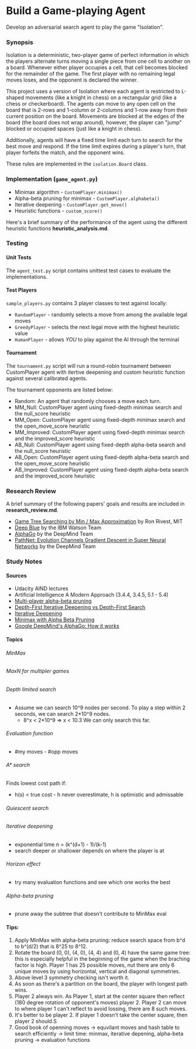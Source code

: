 # Build a Game-playing Agent

Develop an adversarial search agent to play the game "Isolation".  


### Synopsis ###

Isolation is a deterministic, two-player game of perfect information in which the players alternate turns moving a single piece from one cell to another on a board.  Whenever either player occupies a cell, that cell becomes blocked for the remainder of the game.  The first player with no remaining legal moves loses, and the opponent is declared the winner.

This project uses a version of Isolation where each agent is restricted to L-shaped movements (like a knight in chess) on a rectangular grid (like a chess or checkerboard).  The agents can move to any open cell on the board that is 2-rows and 1-column or 2-columns and 1-row away from their current position on the board. Movements are blocked at the edges of the board (the board does not wrap around), however, the player can "jump" blocked or occupied spaces (just like a knight in chess).

Additionally, agents will have a fixed time limit each turn to search for the best move and respond.  If the time limit expires during a player's turn, that player forfeits the match, and the opponent wins.

These rules are implemented in the `isolation.Board` class.


### Implementation (`game_agent.py`) ###

* Minimax algorithm - `CustomPlayer.minimax()`
* Alpha-beta pruning for minimax - `CustomPlayer.alphabeta()`
* Iterative deepening - `CustomPlayer.get_move()`
* Heuristic functions - `custom_score()`

Here's a brief summary of the performance of the agent using the different heuristic functions **heuristic_analysis.md**. 


### Testing ###

#### Unit Tests

The `agent_test.py` script contains unittest test cases to evaluate the implementations.  


#### Test Players

`sample_players.py` contains 3 player classes to test against locally:

- `RandomPlayer` - randomly selects a move from among the available legal moves
- `GreedyPlayer` - selects the next legal move with the highest heuristic value
- `HumanPlayer`  - allows *YOU* to play against the AI through the terminal


#### Tournament

The `tournament.py` script will run a round-robin tournament between CustomPlayer agent with itertive deepening and custom heuristic function against several calibrated agents.

The tournament opponents are listed below: 

- Random: An agent that randomly chooses a move each turn.
- MM_Null: CustomPlayer agent using fixed-depth minimax search and the null_score heuristic
- MM_Open: CustomPlayer agent using fixed-depth minimax search and the open_move_score heuristic
- MM_Improved: CustomPlayer agent using fixed-depth minimax search and the improved_score heuristic
- AB_Null: CustomPlayer agent using fixed-depth alpha-beta search and the null_score heuristic
- AB_Open: CustomPlayer agent using fixed-depth alpha-beta search and the open_move_score heuristic
- AB_Improved: CustomPlayer agent using fixed-depth alpha-beta search and the improved_score heuristic


### Research Review ###

A brief summary of the following papers' goals and results are included in **research_review.md**.

* [Game Tree Searching by Min / Max Approximation](https://people.csail.mit.edu/rivest/pubs/Riv87c.pdf) by Ron Rivest, MIT 
* [Deep Blue](https://pdfs.semanticscholar.org/ad2c/1efffcd7c3b7106e507396bdaa5fe00fa597.pdf) by the IBM Watson Team 
* [AlphaGo](https://storage.googleapis.com/deepmind-media/alphago/AlphaGoNaturePaper.pdf) by the DeepMind Team
* [PathNet: Evolution Channels Gradient Descent in Super Neural Networks](https://arxiv.org/pdf/1701.08734.pdf) by the DeepMind Team


### Study Notes ###

#### Sources

* Udacity AIND lectures   
* Artificial Intelligence A Modern Approach (3.4.4, 3.4.5, 5.1 - 5.4)
* [Multi-player alpha-beta pruning](http://www.cc.gatech.edu/~thad/6601-gradAI-fall2015/Korf_Multi-player-Alpha-beta-Pruning.pdf)
* [Depth-First Iterative Deepening vs Depth-First Search](http://movingai.com/dfid.html)
* [Iterative Deepening](https://www.cs.ubc.ca/~hutter/teaching/cpsc322/2-Search6-final.pdf)
* [Minimax with Alpha Beta Pruning](http://web.cs.ucla.edu/~rosen/161/notes/alphabeta.html)
* [Google DeepMind's AlphaGo: How it works](https://www.tastehit.com/blog/google-deepmind-alphago-how-it-works/)


#### Topics

###### MinMax

###### MaxN for multipler games

###### Depth limited search

* Assume we can search 10^9 nodes per second. To play a step within 2 seconds, we can search 2*10^9 nodes. 
	- 8^x < 2*10^9 => x < 10.3 We can only search this far. 

###### Evaluation function

* #my moves - #opp moves

###### A* search

Finds lowest cost path if:
* h(s) < true cost - h never overestimate, h is optimistic and admissable

###### Quiescent search

###### Iterative deepening

* exponential time n = (k^(d+1) - 1)/(k-1)	
* search deeper or shallower depends on where the player is at 

###### Horizon effect

* try many evaluation functions and see which one works the best

###### Alpha-beta pruning

* prune away the subtree that doesn't contribute to MinMax eval


#### Tips:

1. Apply MinMax with alpha-beta pruning: reduce search space from b^d to b^(d/2) that is 8^25 to 8^12.
2. Rotate the board (0, 0), (4, 0), (4, 4) and (0, 4) have the same game tree: this is especially helpful in the beginning of the game when the braching factor is high. Player 1 has 25 possible moves, nut there are only 6 unique moves by using horizontal, vertical and diagonal symmetries. 
3. Above level 3 symmetry checking isn't worth it. 
4. As soon as there's a partition on the board, the player with longest path wins.
5. Player 2 always win. As Player 1, start at the center square then reflect (180 degree rotation of opponent's moves) player 2. Player 2 can move to where player 1 can't reflect to avoid lossing, there are 8 such moves. 
6. It's better to be player 2. If player 1 doesn't take the center square, then player 2 should.S
7. Good book of openning moves -> equvilant moves and hash table to search efficiently -> limit time: minmax, iterative depening, alpha-beta pruning -> evaluation functions

